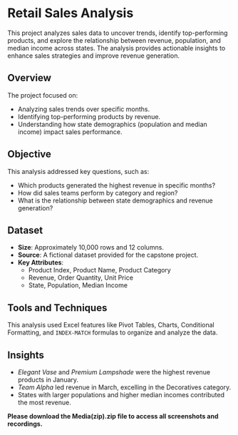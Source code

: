 # Retail Sales Analysis  

This project analyzes sales data to uncover trends, identify top-performing products, and explore the relationship between revenue, population, and median income across states. The analysis provides actionable insights to enhance sales strategies and improve revenue generation.  

## Overview  

The project focused on:  
- Analyzing sales trends over specific months.  
- Identifying top-performing products by revenue.  
- Understanding how state demographics (population and median income) impact sales performance.  

## Objective  

This analysis addressed key questions, such as:  
- Which products generated the highest revenue in specific months?  
- How did sales teams perform by category and region?  
- What is the relationship between state demographics and revenue generation?  

## Dataset  

- **Size**: Approximately 10,000 rows and 12 columns.  
- **Source**: A fictional dataset provided for the capstone project.  
- **Key Attributes**:  
  - Product Index, Product Name, Product Category  
  - Revenue, Order Quantity, Unit Price  
  - State, Population, Median Income  

## Tools and Techniques  

This analysis used Excel features like Pivot Tables, Charts, Conditional Formatting, and `INDEX-MATCH` formulas to organize and analyze the data.  

## Insights  

- *Elegant Vase* and *Premium Lampshade* were the highest revenue products in January.  
- *Team Alpha* led revenue in March, excelling in the Decoratives category.  
- States with larger populations and higher median incomes contributed the most revenue.  

**Please download the Media(zip).zip file to access all screenshots and recordings.**  
